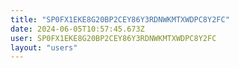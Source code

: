 ```yaml
---
title: "SP0FX1EKE8G20BP2CEY86Y3RDNWKMTXWDPC8Y2FC"
date: 2024-06-05T10:57:45.673Z
user: SP0FX1EKE8G20BP2CEY86Y3RDNWKMTXWDPC8Y2FC
layout: "users"
---
```

    